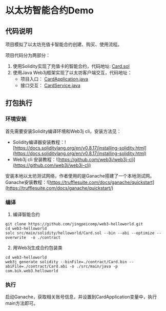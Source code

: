 # 以太坊智能合约Demo

## 代码说明

项目模拟了以太坊充值卡智能合约创建、购买、使用流程。

项目代码分为两部分：

1. 使用Solidity实现了充值卡的智能合约，代码地址: [Card.sol](./src/main/solidity/helloworld/Card.sol)
2. 使用Java Web3j框架实现了以太坊客户端交互，代码地址：
   * 项目入口： [CardApplication.java](./src/main/java/com/bik/web3/helloworld/CardApplication.java)
   * 接口交互： [CardService.java](./src/main/java/com/bik/web3/helloworld/CardService.java)

## 打包执行

### 环境安装

首先需要安装Solidity编译环境和Web3j cli，安装方法见：

* Solidity编译器安装教程：![https://docs.soliditylang.org/en/v0.8.17/installing-solidity.html](https://docs.soliditylang.org/en/v0.8.17/installing-solidity.html)
* Web3j cli 安装教程：![https://github.com/web3j/web3j-cli](https://github.com/web3j/web3j-cli)

安装本地以太坊测试网络，作者使用的是Ganache搭建了一个本地测试网。Ganache安装教程：![https://trufflesuite.com/docs/ganache/quickstart](https://trufflesuite.com/docs/ganache/quickstart/)

### 编译

1. 编译智能合约
```shell
git clone https://github.com/jingpeicomp/web3-helloworld.git
cd web3-helloworld
solc src/main/solidity/helloworld/Card.sol --bin --abi --optimize --overwrite  -o ./contract
```

2. 用Web3j生成合约包装类

```shell
cd web3-helloworld
web3j generate solidity --binFile=./contract/Card.bin --abiFile=./contract/Card.abi -o ./src/main/java -p com.bik.web3.helloworld
```

### 执行
启动Ganache，获取相关账号信息，并设置到CardApplication变量中，执行main方法即可。